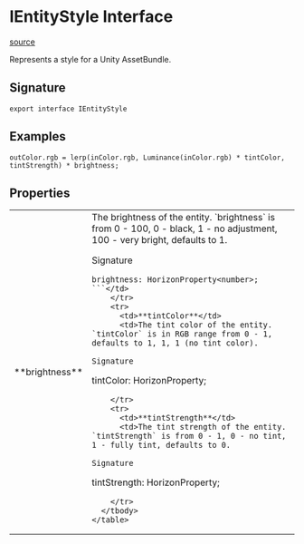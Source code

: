 # IEntityStyle Interface

[source](https://developers.meta.com/horizon-worlds/reference/2.0.0/unity_asset_bundles_ientitystyle)

Represents a style for a Unity AssetBundle.

## Signature

```
export interface IEntityStyle
```

## Examples

```
outColor.rgb = lerp(inColor.rgb, Luminance(inColor.rgb) * tintColor, tintStrength) * brightness;
```

## Properties

<table>
  <tbody>
    <tr>
      <td>**brightness**</td>
      <td>The brightness of the entity. `brightness` is from 0 - 100, 0 - black, 1 - no adjustment, 100 - very bright, defaults to 1.

Signature

```
brightness: HorizonProperty<number>;
```</td>
    </tr>
    <tr>
      <td>**tintColor**</td>
      <td>The tint color of the entity. `tintColor` is in RGB range from 0 - 1, defaults to 1, 1, 1 (no tint color).

Signature

```
tintColor: HorizonProperty<Color>;
```</td>
    </tr>
    <tr>
      <td>**tintStrength**</td>
      <td>The tint strength of the entity. `tintStrength` is from 0 - 1, 0 - no tint, 1 - fully tint, defaults to 0.

Signature

```
tintStrength: HorizonProperty<number>;
```</td>
    </tr>
  </tbody>
</table>